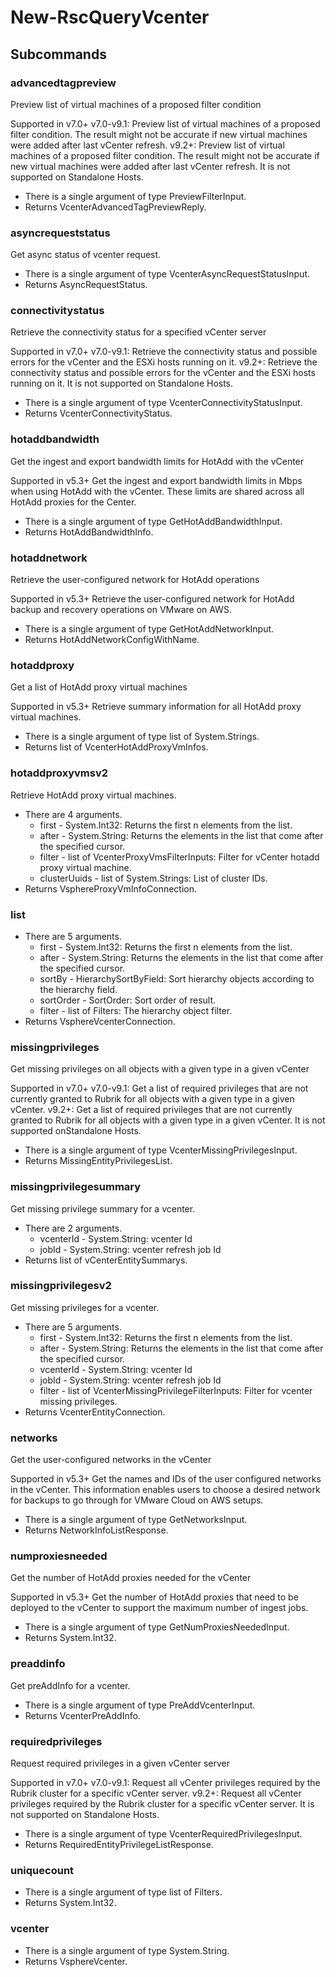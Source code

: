 # New-RscQueryVcenter
## Subcommands
### advancedtagpreview
Preview list of virtual machines of a proposed filter condition

Supported in v7.0+
v7.0-v9.1: Preview list of virtual machines of a proposed filter condition. The result might not be accurate if new virtual machines were added after last vCenter refresh.
v9.2+: Preview list of virtual machines of a proposed filter condition. The result might not be accurate if new virtual machines were added after last vCenter refresh. It is not supported on Standalone Hosts.

- There is a single argument of type PreviewFilterInput.
- Returns VcenterAdvancedTagPreviewReply.
### asyncrequeststatus
Get async status of vcenter request.

- There is a single argument of type VcenterAsyncRequestStatusInput.
- Returns AsyncRequestStatus.
### connectivitystatus
Retrieve the connectivity status for a specified vCenter server

Supported in v7.0+
v7.0-v9.1: Retrieve the connectivity status and possible errors for the vCenter and the ESXi hosts running on it.
v9.2+: Retrieve the connectivity status and possible errors for the vCenter and the ESXi hosts running on it. It is not supported on Standalone Hosts.

- There is a single argument of type VcenterConnectivityStatusInput.
- Returns VcenterConnectivityStatus.
### hotaddbandwidth
Get the ingest and export bandwidth limits for HotAdd with the vCenter

Supported in v5.3+
Get the ingest and export bandwidth limits in Mbps when using HotAdd with the vCenter. These limits are shared across all HotAdd proxies for the Center.

- There is a single argument of type GetHotAddBandwidthInput.
- Returns HotAddBandwidthInfo.
### hotaddnetwork
Retrieve the user-configured network for HotAdd operations

Supported in v5.3+
Retrieve the user-configured network for HotAdd backup and recovery operations on VMware on AWS.

- There is a single argument of type GetHotAddNetworkInput.
- Returns HotAddNetworkConfigWithName.
### hotaddproxy
Get a list of HotAdd proxy virtual machines

Supported in v5.3+
Retrieve summary information for all HotAdd proxy virtual machines.

- There is a single argument of type list of System.Strings.
- Returns list of VcenterHotAddProxyVmInfos.
### hotaddproxyvmsv2
Retrieve HotAdd proxy virtual machines.

- There are 4 arguments.
    - first - System.Int32: Returns the first n elements from the list.
    - after - System.String: Returns the elements in the list that come after the specified cursor.
    - filter - list of VcenterProxyVmsFilterInputs: Filter for vCenter hotadd proxy virtual machine.
    - clusterUuids - list of System.Strings: List of cluster IDs.
- Returns VsphereProxyVmInfoConnection.
### list
- There are 5 arguments.
    - first - System.Int32: Returns the first n elements from the list.
    - after - System.String: Returns the elements in the list that come after the specified cursor.
    - sortBy - HierarchySortByField: Sort hierarchy objects according to the hierarchy field.
    - sortOrder - SortOrder: Sort order of result.
    - filter - list of Filters: The hierarchy object filter.
- Returns VsphereVcenterConnection.
### missingprivileges
Get missing privileges on all objects with a given type in a given vCenter

Supported in v7.0+
v7.0-v9.1: Get a list of required privileges that are not currently granted to Rubrik for all objects with a given type in a given vCenter.
v9.2+: Get a list of required privileges that are not currently granted to Rubrik for all objects with a given type in a given vCenter. It is not supported onStandalone Hosts.

- There is a single argument of type VcenterMissingPrivilegesInput.
- Returns MissingEntityPrivilegesList.
### missingprivilegesummary
Get missing privilege summary for a vcenter.

- There are 2 arguments.
    - vcenterId - System.String: vcenter Id
    - jobId - System.String: vcenter refresh job Id
- Returns list of vCenterEntitySummarys.
### missingprivilegesv2
Get missing privileges for a vcenter.

- There are 5 arguments.
    - first - System.Int32: Returns the first n elements from the list.
    - after - System.String: Returns the elements in the list that come after the specified cursor.
    - vcenterId - System.String: vcenter Id
    - jobId - System.String: vcenter refresh job Id
    - filter - list of VcenterMissingPrivilegeFilterInputs: Filter for vcenter missing privileges.
- Returns VcenterEntityConnection.
### networks
Get the user-configured networks in the vCenter

Supported in v5.3+
Get the names and IDs of the user configured networks in the vCenter. This information enables users to choose a desired network for backups to go through for VMware Cloud on AWS setups.

- There is a single argument of type GetNetworksInput.
- Returns NetworkInfoListResponse.
### numproxiesneeded
Get the number of HotAdd proxies needed for the vCenter

Supported in v5.3+
Get the number of HotAdd proxies that need to be deployed to the vCenter to support the maximum number of ingest jobs.

- There is a single argument of type GetNumProxiesNeededInput.
- Returns System.Int32.
### preaddinfo
Get preAddInfo for a vcenter.

- There is a single argument of type PreAddVcenterInput.
- Returns VcenterPreAddInfo.
### requiredprivileges
Request required privileges in a given vCenter server

Supported in v7.0+
v7.0-v9.1: Request all vCenter privileges required by the Rubrik cluster for a specific vCenter server.
v9.2+: Request all vCenter privileges required by the Rubrik cluster for a specific vCenter server. It is not supported on Standalone Hosts.

- There is a single argument of type VcenterRequiredPrivilegesInput.
- Returns RequiredEntityPrivilegeListResponse.
### uniquecount
- There is a single argument of type list of Filters.
- Returns System.Int32.
### vcenter
- There is a single argument of type System.String.
- Returns VsphereVcenter.
